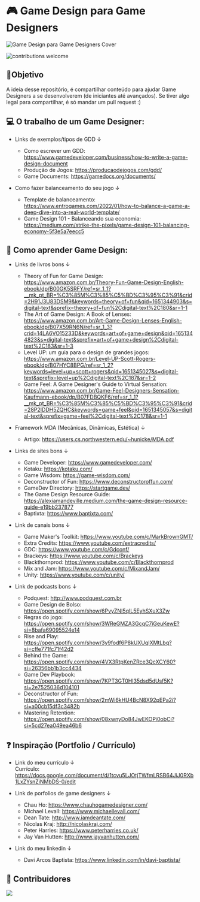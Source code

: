 # 🎮 Game Design para Game Designers

![Game Design para Game Designers Cover](https://github.com/baptixta/game-design-refs/blob/main/images/cover.png "Cover")

![contributions welcome](https://camo.githubusercontent.com/f5054ffcd4245c10d3ec85ef059e07aacf787b560f83ad4aec2236364437d097/68747470733a2f2f696d672e736869656c64732e696f2f62616467652f636f6e747269627574696f6e732d77656c636f6d652d627269676874677265656e2e7376673f7374796c653d666c6174)

## 🎯Objetivo
A ideia desse repositório, é compartilhar conteúdo para ajudar Game Designers a se desenvolverem (de iniciantes até avançados). Se tiver algo legal para compartilhar, é só mandar um pull request :)

## 💻 O trabalho de um Game Designer:

   - Links de exemplos/tipos de GDD ↓
     - Como escrever um GDD: <https://www.gamedeveloper.com/business/how-to-write-a-game-design-document>
     - Produção de Jogos: <https://producaodejogos.com/gdd/>
     - Game Documents: <https://gamedocs.org/documents/>

   - Como fazer balanceamento do seu jogo ↓
     - Template de balanceamento: <https://www.entrogames.com/2022/01/how-to-balance-a-game-a-deep-dive-into-a-real-world-template/>
     - Game Design 101 - Balanceando sua economia: <https://medium.com/strike-the-pixels/game-design-101-balancing-economy-5f3e5a7eecc5>

## 🧠 Como aprender Game Design:

   - Links de livros bons ↓
      - Theory of Fun for Game Design: <https://www.amazon.com.br/Theory-Fun-Game-Design-English-ebook/dp/B00GK5SRFY/ref=sr_1_1?__mk_pt_BR=%C3%85M%C3%85%C5%BD%C3%95%C3%91&crid=2H91J3U83DSM9&keywords=theory+of+fun&qid=1651344903&s=digital-text&sprefix=theory+of+fun%2Cdigital-text%2C180&sr=1-1>
      - The Art of Game Design: A Book of Lenses: <https://www.amazon.com.br/Art-Game-Design-Lenses-English-ebook/dp/B07X59RN6N/ref=sr_1_3?crid=14LA6VO15233D&keywords=art+of+game+design&qid=1651344823&s=digital-text&sprefix=art+of+game+design%2Cdigital-text%2C183&sr=1-3>    
      - Level UP: um guia para o design de grandes jogos: <https://www.amazon.com.br/Level-UP-Scott-Rogers-ebook/dp/B07HYC8BPG/ref=sr_1_2?keywords=level+up+scott+rogers&qid=1651345027&s=digital-text&sprefix=level+up%2Cdigital-text%2C187&sr=1-2>     
      - Game Feel: A Game Designer's Guide to Virtual Sensation: <https://www.amazon.com.br/Game-Feel-Designers-Sensation-Kaufmann-ebook/dp/B07FDBQKF6/ref=sr_1_1?__mk_pt_BR=%C3%85M%C3%85%C5%BD%C3%95%C3%91&crid=28P2IDDH5ZQHC&keywords=game+feel&qid=1651345057&s=digital-text&sprefix=game+feel%2Cdigital-text%2C178&sr=1-1>

   - Framework MDA (Mecânicas, Dinâmicas, Estética) ↓ 
      - Artigo: <https://users.cs.northwestern.edu/~hunicke/MDA.pdf>   

   - Links de sites bons ↓
      - Game Developer: <https://www.gamedeveloper.com/>
      - Kotaku: <https://kotaku.com/>
      - Game Wisdom: <https://game-wisdom.com/>
      - Deconstructor of Fun: <https://www.deconstructoroffun.com/>
      - GameDev Directory: <https://startgame.dev/>
      - The Game Design Resource Guide: <https://alexiamandeville.medium.com/the-game-design-resource-guide-e19bb237877>
      - Baptixta: <https://www.baptixta.com/>

   - Link de canais bons ↓
      - Game Maker's Toolkit: <https://www.youtube.com/c/MarkBrownGMT/>
      - Extra Credits: <https://www.youtube.com/extracredits/>
      - GDC: <https://www.youtube.com/c/Gdconf/>
      - Brackeys: <https://www.youtube.com/c/Brackeys>
      - Blackthornprod: <https://www.youtube.com/c/Blackthornprod>
      - Mix and Jam: <https://www.youtube.com/c/MixandJam/>
      - Unity: <https://www.youtube.com/c/unity/>

   - Link de podcasts bons ↓
      - Podquest: <http://www.podquest.com.br>
      - Game Design de Bolso: <https://open.spotify.com/show/6PvyZNI5qIL5EyhSXuX3Zw>
      - Regras do jogo: <https://open.spotify.com/show/3WReGMZA3GcqC7iGeuKewE?si=8bafa69095524e14>
      - Rise and Play: <https://open.spotify.com/show/3y9fodf6P8kUXUqIXMtLbq?si=cffe771fc71f42d2>
      - Behind the Game: <https://open.spotify.com/show/4VX3RtpKenZRce3QcXCY60?si=26356bb1b3cc4434>
      - Game Dev Playbook: <https://open.spotify.com/show/7KPT3GT0HI35dsd5dUsf5K?si=2e7525036d104101>
      - Deconstructor of Fun: <https://open.spotify.com/show/2mWi6kHU4BcN8X92pEPa2i?si=a00cb15df3c3482b>
      - Mastering Retention: <https://open.spotify.com/show/08xwnyDo84JwEKOPi0obCi?si=5cd27ea049ea46b6>

## ❓ Inspiração (Portfolio / Currículo)

   - Link do meu currículo ↓     
     Currículo: <https://docs.google.com/document/d/1tcvu5LJOtjTWfmLRSB64JiJ0RXb1LxZYsnZiNMbDS-0/edit>

   - Link de porfolios de game designers ↓     
      - Chau Ho: <https://www.chauhogamedesigner.com/>
      - Michael Levall: <https://www.michaellevall.com/>
      - Dean Tate: <http://www.iamdeantate.com/>
      - Nicolas Kraj: <http://nicolaskraj.com/>
      - Peter Harries: <https://www.peterharries.co.uk/>
      - Jay Van Hutten: <http://www.jayvanhutten.com/>

   - Link do meu linkedin ↓
      - Davi Arcos Baptista: <https://www.linkedin.com/in/davi-baptista/>

## 🤝 Contribuidores

<a href="https://github.com/baptixta/game-design-refs/graphs/contributors">
  <img src="https://contrib.rocks/image?repo=baptixta/game-design-refs" />
</a>
